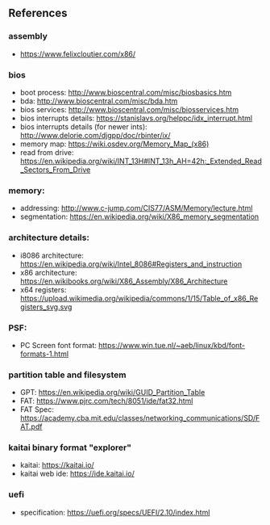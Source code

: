 ## References
### assembly
- https://www.felixcloutier.com/x86/

### bios
- boot process: http://www.bioscentral.com/misc/biosbasics.htm
- bda: http://www.bioscentral.com/misc/bda.htm
- bios services: http://www.bioscentral.com/misc/biosservices.htm
- bios interrupts details: https://stanislavs.org/helppc/idx_interrupt.html
- bios interrupts details (for newer ints): http://www.delorie.com/djgpp/doc/rbinter/ix/
- memory map: https://wiki.osdev.org/Memory_Map_(x86)
- read from drive: https://en.wikipedia.org/wiki/INT_13H#INT_13h_AH=42h:_Extended_Read_Sectors_From_Drive

### memory:
- addressing: http://www.c-jump.com/CIS77/ASM/Memory/lecture.html
- segmentation: https://en.wikipedia.org/wiki/X86_memory_segmentation

### architecture details:
- i8086 architecture: https://en.wikipedia.org/wiki/Intel_8086#Registers_and_instruction
- x86 architecture: https://en.wikibooks.org/wiki/X86_Assembly/X86_Architecture
- x64 registers: https://upload.wikimedia.org/wikipedia/commons/1/15/Table_of_x86_Registers_svg.svg

### PSF:
- PC Screen font format: https://www.win.tue.nl/~aeb/linux/kbd/font-formats-1.html

### partition table and filesystem
- GPT: https://en.wikipedia.org/wiki/GUID_Partition_Table
- FAT: https://www.pjrc.com/tech/8051/ide/fat32.html
- FAT Spec: https://academy.cba.mit.edu/classes/networking_communications/SD/FAT.pdf

### kaitai binary format "explorer"
- kaitai: https://kaitai.io/
- kaitai web ide: https://ide.kaitai.io/


### uefi
 - specification: https://uefi.org/specs/UEFI/2.10/index.html
